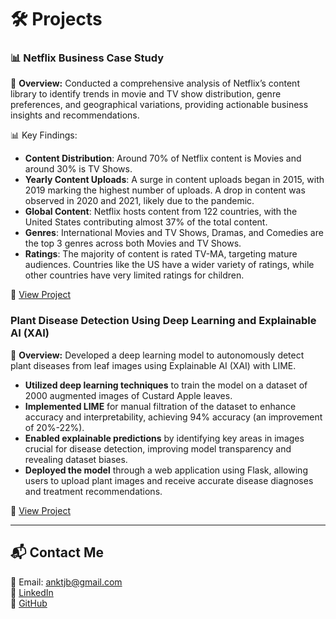 # 🛠️ Projects

### 📊 Netflix Business Case Study 
📌 **Overview:** Conducted a comprehensive analysis of Netflix’s content library to identify trends in movie and TV show distribution, genre preferences, and geographical variations, providing actionable business insights and recommendations.

📊 Key Findings:
- **Content Distribution**: Around 70% of Netflix content is Movies and around 30% is TV Shows.
- **Yearly Content Uploads**: A surge in content uploads began in 2015, with 2019 marking the highest number of uploads. A drop in content was observed in 2020 and 2021, likely due to the pandemic.
- **Global Content**: Netflix hosts content from 122 countries, with the United States contributing almost 37% of the total content.
- **Genres**: International Movies and TV Shows, Dramas, and Comedies are the top 3 genres across both Movies and TV Shows.
- **Ratings**: The majority of content is rated TV-MA, targeting mature audiences. Countries like the US have a wider variety of ratings, while other countries have very limited ratings for children.


🔗 [View Project]([https://github.com/yourgithub/netflix-dashboard](https://github.com/ANIKET010pixel/Netflix-Business-Case-Study))

### Plant Disease Detection Using Deep Learning and Explainable AI (XAI)
📌 **Overview:** Developed a deep learning model to autonomously detect plant diseases from leaf images using Explainable AI (XAI) with LIME.
- **Utilized deep learning techniques** to train the model on a dataset of 2000 augmented images of Custard Apple leaves.
- **Implemented LIME** for manual filtration of the dataset to enhance accuracy and interpretability, achieving 94% accuracy (an improvement of 20%-22%).
- **Enabled explainable predictions** by identifying key areas in images crucial for disease detection, improving model transparency and revealing dataset biases.
- **Deployed the model** through a web application using Flask, allowing users to upload plant images and receive accurate disease diagnoses and treatment recommendations.

🔗 [View Project](https://github.com/ANIKET010pixel/Enhanced-Plant-Disease-Detection-using-Explainable-AI-Technique-)

---

## 📬 Contact Me
📧 Email: anktjb@gmail.com  
💼 [LinkedIn](https://www.linkedin.com/in/aniket-lokhande-9b1482219/)  
📂 [GitHub]([https://github.com/yourgithub](https://github.com/ANIKET010pixel/))  
